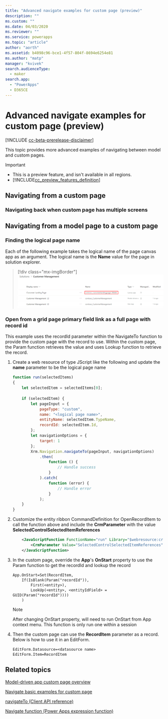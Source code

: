 ```yaml
---
title: "Advanced navigate examples for custom page (preview)" 
description: ""
ms.custom: ""
ms.date: 04/03/2020
ms.reviewer: ""
ms.service: powerapps
ms.topic: "article"
author: "aorth"
ms.assetid: b4098c96-bce1-4f57-804f-8694e6254e81
ms.author: "matp"
manager: "kvivek"
search.audienceType: 
  - maker
search.app: 
  - "PowerApps"
  - D365CE
---
```

# Advanced navigate examples for custom page (preview)

[!INCLUDE [cc-beta-prerelease-disclaimer](../../includes/cc-beta-prerelease-disclaimer.md)]

This topic provides more advanced examples of navigating between model and custom pages.

  > [!IMPORTANT]
  > - This is a preview feature, and isn't available in all regions.
  > - [!INCLUDE[cc_preview_features_definition](../../includes/cc-preview-features-definition.md)]

## Navigating from a custom page

### Navigating back when custom page has multiple screens

## Navigating from a model page to a custom page

### Finding the logical page name

Each of the following example takes the logical name of the page canvas app as an argument.  The logical name is the **Name** value for the page in solution explorer. 

> [!div class="mx-imgBorder"]
> ![Find page logical name](media/navigate-page-examples/find-page-logical-name.png "Find page logical name")

### Open from a grid page primary field link as a full page with record id

This example uses the recordId parameter within the NavigateTo function to provide the custom page with the record to use.  Within the custom page, the Param function retrieves the value and uses Lookup function to retrieve the record.

1. Create a web resource of type JScript like the following and update the **name** parameter to be the logical page name  

    ```javascript
    function run(selectedItems)
    {
        let selectedItem = selectedItems[0];
        
        if (selectedItem) {		
            let pageInput = {
                pageType: "custom",
                name: "<logical page name>",
                entityName: selectedItem.TypeName,
                recordId: selectedItem.Id,
            };
            let navigationOptions = {
                target: 1
            };
            Xrm.Navigation.navigateTo(pageInput, navigationOptions)
                .then(
                    function () {
                        // Handle success
                    }
                ).catch(
                    function (error) {
                        // Handle error
                    }
                );
        }
    }
    ```

1. Customize the entity ribbon CommandDefinition for OpenRecordItem to call the function above and include the **CrmParameter** with the value **SelectedControlSelectedItemReferences**

    ```xml
        <JavaScriptFunction FunctionName="run" Library="$webresource:cr62c_OpenCustomPage">
            <CrmParameter Value="SelectedControlSelectedItemReferences" />
        </JavaScriptFunction>
    ```

1. In the custom page, override the **App**'s **OnStart** property to use the Param function to get the recordId and lookup the record

    ```powerappsfl
    App.OnStart=Set(RecordItem, 
        If(IsBlank(Param("recordId")),
            First(<entity>),
            LookUp(<entity>, <entityIdField> = GUID(Param("recordId"))))
        )
    ```

    > [!NOTE]
    > After changing OnStart property, will need to run OnStart from App context menu. This function is only run one within a session

1. Then the custom page can use the **RecordItem** parameter as a record. Below is how to use it in an EditForm.

    ```powerappsfl
    EditForm.Datasource=<datasource name>
    EditForm.Item=RecordItem
    ```

## Related topics

[Model-driven app custom page overview](model-app-page-overview.md)

[Navigate basic examples for custom page](navigate-page-examples.md)

[navigateTo (Client API reference)](../../developer/model-driven-apps/clientapi/reference/xrm-navigation/navigateto.md)

[Navigate function (Power Apps expression function)](../canvas-apps/functions/function-navigate.md) 